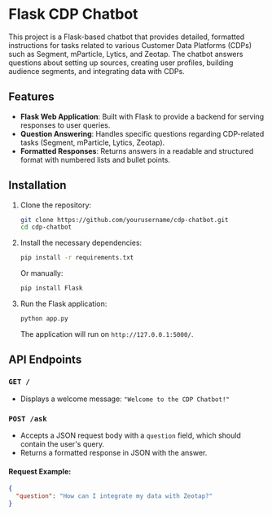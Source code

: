 # Flask CDP Chatbot

This project is a Flask-based chatbot that provides detailed, formatted instructions for tasks related to various Customer Data Platforms (CDPs) such as Segment, mParticle, Lytics, and Zeotap. The chatbot answers questions about setting up sources, creating user profiles, building audience segments, and integrating data with CDPs.

## Features

- **Flask Web Application**: Built with Flask to provide a backend for serving responses to user queries.
- **Question Answering**: Handles specific questions regarding CDP-related tasks (Segment, mParticle, Lytics, Zeotap).
- **Formatted Responses**: Returns answers in a readable and structured format with numbered lists and bullet points.

## Installation

1. Clone the repository:
    ```bash
    git clone https://github.com/yourusername/cdp-chatbot.git
    cd cdp-chatbot
    ```

2. Install the necessary dependencies:
    ```bash
    pip install -r requirements.txt
    ```

   Or manually:
    ```bash
    pip install Flask
    ```

3. Run the Flask application:
    ```bash
    python app.py
    ```

   The application will run on `http://127.0.0.1:5000/`.

## API Endpoints

### `GET /`
- Displays a welcome message: `"Welcome to the CDP Chatbot!"`

### `POST /ask`
- Accepts a JSON request body with a `question` field, which should contain the user's query.
- Returns a formatted response in JSON with the answer.

#### Request Example:
```json
{
  "question": "How can I integrate my data with Zeotap?"
}
